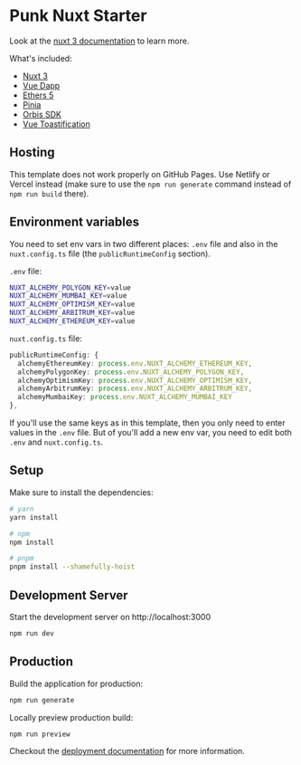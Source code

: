 # Punk Nuxt Starter

Look at the [nuxt 3 documentation](https://v3.nuxtjs.org) to learn more.

What's included:

- [Nuxt 3](https://v3.nuxtjs.org/)
- [Vue Dapp](https://vue-dapp-docs.netlify.app/)
- [Ethers 5](https://ethers.org/)
- [Pinia](https://pinia.vuejs.org/)
- [Orbis SDK](https://github.com/OrbisWeb3/orbis-sdk)
- [Vue Toastification](https://github.com/Maronato/vue-toastification/tree/next)

## Hosting

This template does not work properly on GitHub Pages. Use Netlify or Vercel instead (make sure to use the `npm run generate` command instead of `npm run build` there).

## Environment variables

You need to set env vars in two different places: `.env` file and also in the `nuxt.config.ts` file (the `publicRuntimeConfig` section).

`.env` file:

```bash
NUXT_ALCHEMY_POLYGON_KEY=value
NUXT_ALCHEMY_MUMBAI_KEY=value
NUXT_ALCHEMY_OPTIMISM_KEY=value
NUXT_ALCHEMY_ARBITRUM_KEY=value
NUXT_ALCHEMY_ETHEREUM_KEY=value
```

`nuxt.config.ts` file:

```ts
publicRuntimeConfig: {
  alchemyEthereumKey: process.env.NUXT_ALCHEMY_ETHEREUM_KEY,
  alchemyPolygonKey: process.env.NUXT_ALCHEMY_POLYGON_KEY,
  alchemyOptimismKey: process.env.NUXT_ALCHEMY_OPTIMISM_KEY,
  alchemyArbitrumKey: process.env.NUXT_ALCHEMY_ARBITRUM_KEY,
  alchemyMumbaiKey: process.env.NUXT_ALCHEMY_MUMBAI_KEY
},
```

If you'll use the same keys as in this template, then you only need to enter values in the `.env` file. But of you'll add a new env var, you need to edit both `.env` and `nuxt.config.ts`.

## Setup

Make sure to install the dependencies:

```bash
# yarn
yarn install

# npm
npm install

# pnpm
pnpm install --shamefully-hoist
```

## Development Server

Start the development server on http://localhost:3000

```bash
npm run dev
```

## Production

Build the application for production:

```bash
npm run generate
```

Locally preview production build:

```bash
npm run preview
```

Checkout the [deployment documentation](https://v3.nuxtjs.org/guide/deploy/presets) for more information.

